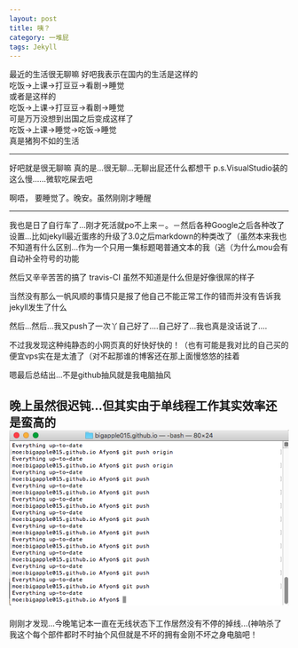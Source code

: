 ```yaml
---
layout: post
title: 咦？
category: 一堆屁
tags: Jekyll
---
```

最近的生活很无聊嘛
好吧我表示在国内的生活是这样的  
吃饭->上课->打豆豆->看剧->睡觉  
或者是这样的  
吃饭->上课->打豆豆->看剧->睡觉  
可是万万没想到出国之后变成这样了  
吃饭->上课->睡觉->吃饭->睡觉  
真是猪狗不如的生活  

----------------------------------------------------
好吧就是很无聊嘛
真的是...很无聊...无聊出屁还什么都想干 p.s.VisualStudio装的这么慢......微软吃屎去吧

啊唔， 要睡觉了。晚安。虽然刚刚才睡醒

-----------------------------

我也是日了自行车了...刚才死活就po不上来－。－然后各种Google之后各种改了设置...比如jekyll最近蛋疼的升级了3.0之后markdown的种类改了（虽然本来我也不知道有什么区别...作为一个只用一集标题喝普通文本的我（逃（为什么mou会有自动补全符号的功能

然后又辛辛苦苦的搞了 travis-CI 虽然不知道是什么但是好像很屌的样子

当然没有那么一帆风顺的事情只是报了他自己不能正常工作的错而并没有告诉我jekyll发生了什么

然后...然后...我又push了一次丫自己好了....自己好了...我也真是没话说了....

不过我发现这种纯静态的小网页真的好快好快的！（也有可能是我对比的自己买的便宜vps实在是太渣了（对不起那谁的博客还在那上面慢悠悠的挂着

嗯最后总结出...不是github抽风就是我电脑抽风

晚上虽然很迟钝...但其实由于单线程工作其实效率还是蛮高的
![screenshot160226](/images/screenshot160226.png)
--------
刚刚才发现...今晚笔记本一直在无线状态下工作居然没有不停的掉线...(神呐杀了我这个每个部件都时不时抽个风但就是不坏的拥有金刚不坏之身电脑吧！